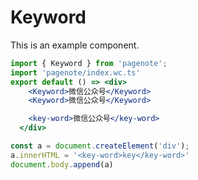 # Keyword

This is an example component.

```jsx
import { Keyword } from 'pagenote';
import 'pagenote/index.wc.ts'
export default () => <div>
    <Keyword>微信公众号</Keyword>
    <Keyword>微信公众号</Keyword>

    <key-word>微信公众号</key-word>
  </div>
```

```javascript
const a = document.createElement('div');
a.innerHTML = '<key-word>key</key-word>'
document.body.append(a)
```
